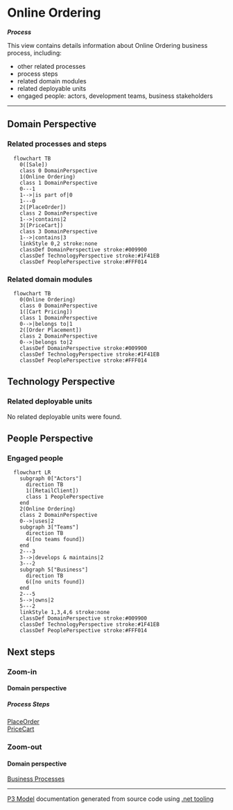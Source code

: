 ﻿
# Online Ordering

***Process***  

This view contains details information about Online Ordering business process, including:
- other related processes
- process steps
- related domain modules
- related deployable units
- engaged people: actors, development teams, business stakeholders  

---



## Domain Perspective


### Related processes and steps

```mermaid
  flowchart TB
    0([Sale])
    class 0 DomainPerspective
    1(Online Ordering)
    class 1 DomainPerspective
    0---1
    1-->|is part of|0
    1---0
    2([PlaceOrder])
    class 2 DomainPerspective
    1-->|contains|2
    3([PriceCart])
    class 3 DomainPerspective
    1-->|contains|3
    linkStyle 0,2 stroke:none
    classDef DomainPerspective stroke:#009900
    classDef TechnologyPerspective stroke:#1F41EB
    classDef PeoplePerspective stroke:#FFF014
```

### Related domain modules

```mermaid
  flowchart TB
    0(Online Ordering)
    class 0 DomainPerspective
    1([Cart Pricing])
    class 1 DomainPerspective
    0-->|belongs to|1
    2([Order Placement])
    class 2 DomainPerspective
    0-->|belongs to|2
    classDef DomainPerspective stroke:#009900
    classDef TechnologyPerspective stroke:#1F41EB
    classDef PeoplePerspective stroke:#FFF014
```

## Technology Perspective


### Related deployable units

No related deployable units were found.  

## People Perspective


### Engaged people

```mermaid
  flowchart LR
    subgraph 0["Actors"]
      direction TB
      1([RetailClient])
      class 1 PeoplePerspective
    end
    2(Online Ordering)
    class 2 DomainPerspective
    0-->|uses|2
    subgraph 3["Teams"]
      direction TB
      4([no teams found])
    end
    2---3
    3-->|develops & maintains|2
    3---2
    subgraph 5["Business"]
      direction TB
      6([no units found])
    end
    2---5
    5-->|owns|2
    5---2
    linkStyle 1,3,4,6 stroke:none
    classDef DomainPerspective stroke:#009900
    classDef TechnologyPerspective stroke:#1F41EB
    classDef PeoplePerspective stroke:#FFF014
```

## Next steps


### Zoom-in


#### Domain perspective


##### Process Steps

[PlaceOrder](../../../Concepts/Sales/OnlineOrdering/OrderPlacement/PlaceOrder.md)  
[PriceCart](../../../Concepts/Sales/OnlineOrdering/CartPricing/PriceCart.md)  

### Zoom-out


#### Domain perspective

[Business Processes](../../BusinessProcesses.md)  

---

[P3 Model](https://github.com/P3-model/P3-model) documentation generated from source code using [.net tooling](https://github.com/P3-model/P3-model-dotnet)